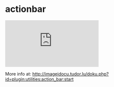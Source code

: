 # actionbar
[![](http://imagejdocu.tudor.lu/lib/exe/fetch.php?media=plugin:utilities:action_bar:actionbar.jpeg)](http://imagejdocu.tudor.lu/doku.php?id=plugin:utilities:action_bar:start)

More info at: http://imagejdocu.tudor.lu/doku.php?id=plugin:utilities:action_bar:start
